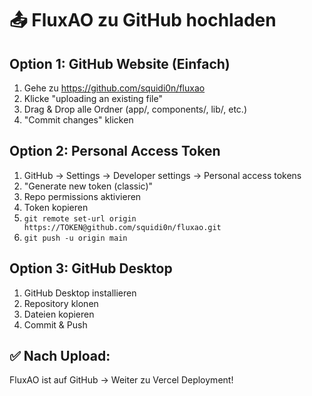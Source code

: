 # 📤 FluxAO zu GitHub hochladen

## Option 1: GitHub Website (Einfach)
1. Gehe zu https://github.com/squidi0n/fluxao
2. Klicke "uploading an existing file" 
3. Drag & Drop alle Ordner (app/, components/, lib/, etc.)
4. "Commit changes" klicken

## Option 2: Personal Access Token
1. GitHub → Settings → Developer settings → Personal access tokens
2. "Generate new token (classic)"
3. Repo permissions aktivieren
4. Token kopieren
5. `git remote set-url origin https://TOKEN@github.com/squidi0n/fluxao.git`
6. `git push -u origin main`

## Option 3: GitHub Desktop
1. GitHub Desktop installieren
2. Repository klonen  
3. Dateien kopieren
4. Commit & Push

## ✅ Nach Upload:
FluxAO ist auf GitHub → Weiter zu Vercel Deployment!